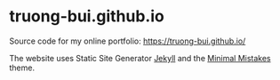 # truong-bui.github.io
Source code for my online portfolio: https://truong-bui.github.io/

The website uses Static Site Generator [Jekyll](https://jekyllrb.com/) and the [Minimal Mistakes](https://github.com/mmistakes/minimal-mistakes) theme.
